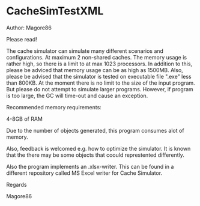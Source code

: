 # CacheSimTestXML
Author: Magore86

Please read! 

The cache simulator can simulate many different scenarios and configurations. At maximum 2 non-shared caches.
The memory usage is rather high, so there is a limit to at max 1023 processors. In addition to this, please be adviced that memory usage can be as high as 1500MB.
Also, please be advised that the simulator is tested on executable file ".exe" less than 800KB. At the moment there is no limit to the size of the input program. But please do not attempt to simulate larger programs. However, if program is too large, the GC will time-out and cause an exception.

Recommended memory requirements:

4-8GB of RAM

Due to the number of objects generated, this program consumes alot of memory.

Also, feedback is welcomed e.g. how to optimize the simulator. It is known that the there may be some objects that coould represtented differently.

Also the program implements an .xlsx-writer. This can be found in a different repository called MS Excel writer for Cache Simulator.

Regards

Magore86
